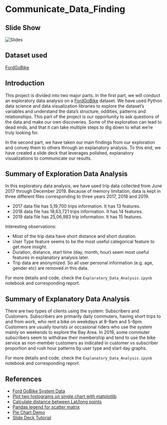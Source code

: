 # Communicate_Data_Finding

## Slide Show
![Slides](slides.gif)

## Dataset used 
[FordGoBike](https://www.lyft.com/bikes/bay-wheels/system-data)

## Introduction
This project is divided into two major parts. In the first part, we will conduct an exploratory data analysis on a  [FordGoBike](https://www.lyft.com/bikes/bay-wheels/system-data) dataset. We have used Python data science and data visualization libraries to explore the dataset’s variables and understand the data’s structure, oddities, patterns and relationships. This part of the project is our opportunity to ask questions of the data and make our own discoveries. Some of the exploration can lead to dead ends, and that it can take multiple steps to dig down to what we’re truly looking for. 

In the second part, we have taken our main findings from our exploration and convey them to others through an explanatory analysis. To this end, we have created a slide deck that leverages polished, explanatory visualizations to communicate our results. 

## Summary of Exploration Data Analysis
In this exploratory data analysis, we have used trip data collected from June 2017 through December 2019. Because of memory limitation, data is kept in three different files corresponding to three years 2017, 2018 and 2019.

* 2017 data file has 5,19,700 trips information. It has 13 features.
* 2018 data file has 18,63,721 trips information. It has 14 features.
* 2019 data file has 25,06,983 trip information. It has 15 features.

Interesting observations:
* Most of the trip data have short distance and short duration.
* User Type feature seems to be the most useful categorical feature to get more insight.
* Duration, distance, start time (day, month, hour) seem most useful features in explanatory analysis later.
* Trip data are anonymized. So all user personal information (e.g. age, gender etc) are removed in this data.

For more details and code, check the `Exploratory_Data_Analysis.ipynb` notebook and corresponding report.

## Summary of Explanatory Data Analysis
There are two types of clients using the system: Subscribers and Customers. Subscribers are primarily daily commuters, having short trips to and from work, who rent a bike on weekdays at 8-9am and 5-6pm. Customers are usually tourists or occasional riders who use the system mainly on weekends to explore the Bay Area. In 2019, some commuter subscribers seem to withdraw their membership and tend to use the bike service as non-member customers as indicated in customer vs subscriber proportion and rush hour patterns by user type and start day graphs. 

For more details and code, check the `Explanatory_Data_Analysis.ipynb` notebook and corresponding report.

## References
* [Ford GoBike System Data](https://www.lyft.com/bikes/bay-wheels/system-data)
* [Plot two histograms on single chart with matplotlib](https://stackoverflow.com/questions/6871201/plot-two-histograms-on-single-chart-with-matplotlib)
* [Calculate distance between Lat/long points](https://www.movable-type.co.uk/scripts/latlong.html)
* [Pandas legend for scatter matrix](https://stackoverflow.com/questions/43801637/pandas-legend-for-scatter-matrix)
* [Pie Chart Demo](https://matplotlib.org/3.2.1/gallery/pie_and_polar_charts/pie_demo2.html#sphx-glr-gallery-pie-and-polar-charts-pie-demo2-py)
* [Slide Deck Tutorial](https://github.com/chelseymarie6/Communicate-Data-Findings/blob/master/Communicate_Data_Slide_Deck.ipynb)

